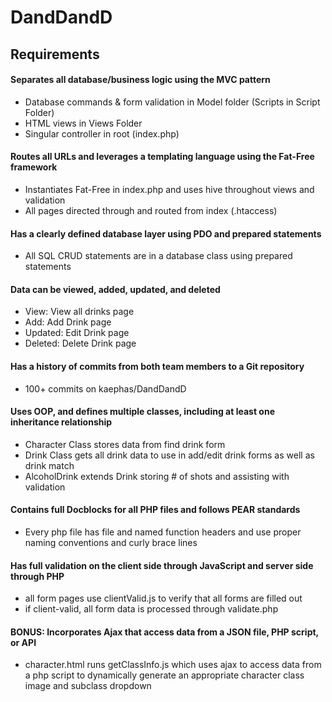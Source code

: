 # DandDandD
## Requirements

#### Separates all database/business logic using the MVC pattern
- Database commands & form validation in Model folder (Scripts in Script Folder)
- HTML views in Views Folder
- Singular controller in root (index.php)
#### Routes all URLs and leverages a templating language using the Fat-Free framework
- Instantiates Fat-Free in index.php and uses hive throughout views and validation
- All pages directed through and routed from index (.htaccess)
#### Has a clearly defined database layer using PDO and prepared statements
- All SQL CRUD statements are in a database class using prepared statements
#### Data can be viewed, added, updated, and deleted
- View: View all drinks page
- Add: Add Drink page
- Updated: Edit Drink page
- Deleted: Delete Drink page
#### Has a history of commits from both team members to a Git repository
- 100+ commits on kaephas/DandDandD
#### Uses OOP, and defines multiple classes, including at least one inheritance relationship
- Character Class stores data from find drink form
- Drink Class gets all drink data to use in add/edit drink forms as well as drink match
- AlcoholDrink extends Drink storing # of shots and assisting with validation
#### Contains full Docblocks for all PHP files and follows PEAR standards
- Every php file has file and named function headers and use proper naming conventions and curly brace lines
#### Has full validation on the client side through JavaScript and server side through PHP
- all form pages use clientValid.js to verify that all forms are filled out
- if client-valid, all form data is processed through validate.php
#### BONUS: Incorporates Ajax that access data from a JSON file, PHP script, or API
- character.html runs getClassInfo.js which uses ajax to access data from a php script to 
dynamically generate an appropriate character class image and subclass dropdown
